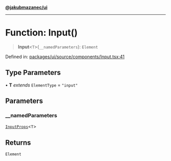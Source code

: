 [**@jakubmazanec/ui**](../README.md)

---

# Function: Input()

> **Input**\<`T`\>(`__namedParameters`): `Element`

Defined in:
[packages/ui/source/components/Input.tsx:41](https://github.com/jakubmazanec/tools/blob/b70ba93afff7f67760159378262d2c0b19cfed9e/packages/ui/source/components/Input.tsx#L41)

## Type Parameters

• **T** _extends_ `ElementType` = `"input"`

## Parameters

### \_\_namedParameters

[`InputProps`](../type-aliases/InputProps.md)\<`T`\>

## Returns

`Element`
